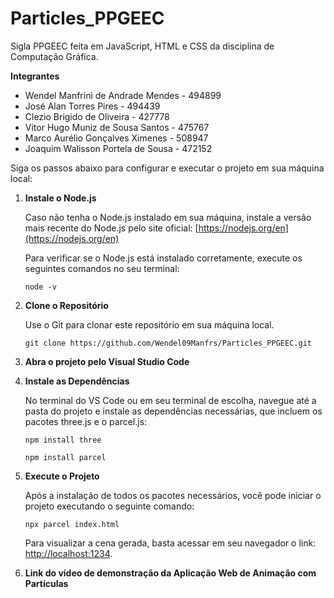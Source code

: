 # Particles_PPGEEC

Sigla PPGEEC feita em JavaScript, HTML e CSS da disciplina de Computação Gráfica.

 **Integrantes**

- Wendel Manfrini de Andrade Mendes - 494899
- José Alan Torres Pires - 494439
- Clezio Brigido de Oliveira - 427778
- Vitor Hugo Muniz de Sousa Santos - 475767
- Marco Aurélio Gonçalves Ximenes - 508947
- Joaquim Walisson Portela de Sousa - 472152


Siga os passos abaixo para configurar e executar o projeto em sua máquina local:

1. **Instale o Node.js**

    Caso não tenha o Node.js instalado em sua máquina, instale a versão mais recente do Node.js pelo site oficial: [https://nodejs.org/en](https://nodejs.org/en)

    Para verificar se o Node.js está instalado corretamente, execute os seguintes comandos no seu terminal:
    ```shell
    node -v
    ```

2. **Clone o Repositório**

   Use o Git para clonar este repositório em sua máquina local.
   ```shell
   git clone https://github.com/Wendel09Manfrs/Particles_PPGEEC.git

3. **Abra o projeto pelo Visual Studio Code**

4. **Instale as Dependências**

    No terminal do VS Code ou em seu terminal de escolha, navegue até a pasta do projeto e instale as dependências necessárias, que incluem os pacotes three.js e o parcel.js:
    ```shell
    npm install three
   ```
    ```shell
    npm install parcel
   ```

5. **Execute o Projeto**

   Após a instalação de todos os pacotes necessários, você pode iniciar o projeto executando o seguinte comando:
     ```shell
     npx parcel index.html
     ```

   Para visualizar a cena gerada, basta acessar em seu navegador o link: [http://localhost:1234](http://localhost:1234).

6. **Link do vídeo de demonstração da Aplicação Web de Animação com Partículas** []()